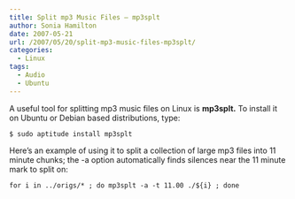 ```yaml
---
title: Split mp3 Music Files – mp3splt
author: Sonia Hamilton
date: 2007-05-21
url: /2007/05/20/split-mp3-music-files-mp3splt/
categories:
  - Linux
tags:
  - Audio
  - Ubuntu
---
```

A useful tool for splitting mp3 music files on Linux is **mp3splt.** To install it on Ubuntu or Debian based distributions, type:

`$ sudo aptitude install mp3splt`

Here&#8217;s an example of using it to split a collection of large mp3 files into 11 minute chunks; the -a option automatically finds silences near the 11 minute mark to split on:

`for i in ../origs/* ; do mp3splt -a -t 11.00 ./${i} ; done`
